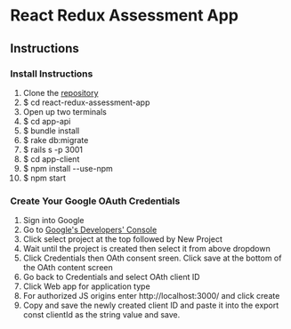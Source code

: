 # React Redux Assessment App

## Instructions

### Install Instructions

1.  Clone the [repository](https://github.com/Harvey783/react-redux-assessment-app)
2.  \$ cd react-redux-assessment-app
3.  Open up two terminals
4.  \$ cd app-api
5.  \$ bundle install
6.  \$ rake db:migrate
7.  \$ rails s -p 3001
8.  \$ cd app-client
9.  \$ npm install --use-npm
10. \$ npm start

### Create Your Google OAuth Credentials

1. Sign into Google
2. Go to [Google's Developers' Console](https://console.developers.google.com/)
3. Click select project at the top followed by New Project
4. Wait until the project is created then select it from above dropdown
5. Click Credentials then OAth consent sreen. Click save at the bottom of the OAth content screen
6. Go back to Credentials and select OAth client ID
7. Click Web app for application type
8. For authorized JS origins enter http://localhost:3000/ and click create
9. Copy and save the newly created client ID and paste it into the export const clientId as the string value and save.
